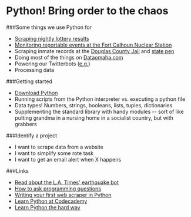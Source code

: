 # Python! Bring order to the chaos

###Some things we use Python for
<ul>
<li><a href="https://github.com/OWH-projects/lotto-scraper">Scraping nightly lottery results</a></li>
<li><a href="https://github.com/cjwinchester/fcs-events">Monitoring reportable events at the Fort Calhoun Nuclear Station</a></li>
<li>Scraping inmate records at the <a href="https://github.com/cjwinchester/douglas-county-jail-scraper">Douglas County Jail</a> and <a href="https://github.com/cjwinchester/neb-prison-scraper">state pen</a></li>
<li>Doing most of the things on <a href="http://www.dataomaha.com">Dataomaha.com</a></li>
<li>Powering our Twitterbots (<a href="https://github.com/cjwinchester/dutchowh">e.g.</a>)</li>
<li>Processing data</li>
</ul>

###Getting started
<ul>
<li><a href="https://www.python.org/download/releases/2.7/">Download Python</a></li>
<li>Running scripts from the Python interpreter vs. executing a python file</li>
<li>Data types! Numbers, strings, booleans, lists, tuples, dictionaries</li>
<li>Supplementing the standard library with handy modules -- sort of like putting grandma in a nursing home in a socialist country, but with grabbers</li>
</ul>

###Identify a project
<ul>
<li>I want to scrape data from a website</li>
<li>I want to simplify some rote task</li>
<li>I want to get an email alert when X happens</li>
</ul>

###Links
<ul>
<li><a href="http://www.niemanlab.org/2014/03/when-robots-help-human-journalists-this-post-was-created-by-an-algorithm-written-by-the-author/">Read about the L.A. Times' earthquake bot</a></li>
<li><a href="http://www.propublica.org/nerds/item/how-to-ask-programming-questions">How to ask programming questions</a></li>
<li><a href="http://first-web-scraper.readthedocs.org/en/latest/">Writing your first web scraper in Python</a></li>
<li><a href="http://www.codecademy.com/tracks/python">Learn Python at Codecademy</a></li>
<li><a href="http://learnpythonthehardway.org/">Learn Python the hard way</a></li>
</ul>